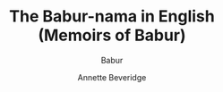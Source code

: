---
title: "The Babur-nama in English (Memoirs of Babur)"
author: ["Babur", "Annette Beveridge"]
year: 1922
language: ["English"]
genre: ["Historical Biography", "Autobiography", "Mughal History"]
description: "Annette Beveridge's 1922 English translation of Babur's Chagatai Turkic memoirs (1494-1529), chronicling the founder of the Mughal Empire from his conquest of Ferghana at age twelve through his victories at Panipat (1526) and establishment of Mughal rule in India."
collections: ["historical-literature", "mughal-india", "indology"]
sources:
  - name: "Internet Archive"
    url: "https://archive.org/details/baburnamainengli01babuuoft"
    type: "other"
references:
  - name: "Wikipedia: Baburnama"
    url: "https://en.wikipedia.org/wiki/Baburnama"
    type: "wikipedia"
  - name: "Wikipedia: Babur"
    url: "https://en.wikipedia.org/wiki/Babur"
    type: "wikipedia"
  - name: "Wikidata: Babur"
    url: "https://www.wikidata.org/wiki/Q797848"
    type: "other"
  - name: "Project Gutenberg: Baburnama"
    url: "https://www.gutenberg.org/ebooks/44608"
    type: "other"
  - name: "Wikisource: Babur"
    url: "https://en.wikisource.org/wiki/Author:Babur"
    type: "other"
  - name: "Open Library: The Babur-nama in English"
    url: "https://openlibrary.org/search?q=The+Babur-nama+in+English+Memoirs+of+Babur"
    type: "other"
featured: false
publishDate: 2025-10-30
tags: ['historical-texts']
---